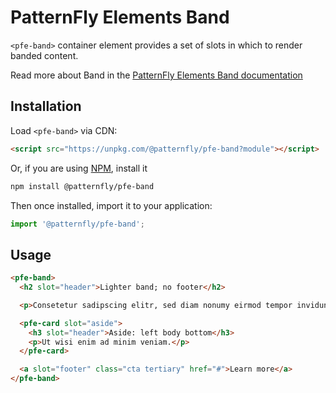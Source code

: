 # PatternFly Elements Band
         
`<pfe-band>` container element provides a set of slots in which to render banded content.

Read more about Band in the [PatternFly Elements Band documentation](https://patternflyelements.org/components/band)

##  Installation

Load `<pfe-band>` via CDN:

```html
<script src="https://unpkg.com/@patternfly/pfe-band?module"></script>
```

Or, if you are using [NPM](https://npm.im), install it

```bash
npm install @patternfly/pfe-band
```

Then once installed, import it to your application:

```js
import '@patternfly/pfe-band';
```

## Usage

```html
<pfe-band>
  <h2 slot="header">Lighter band; no footer</h2>

  <p>Consetetur sadipscing elitr, sed diam nonumy eirmod tempor invidunt ut labore et dolore magna aliquyam erat, sed diam voluptua. At vero eos et accusam et justo duo dolores et ea rebum. Stet clita kasd gubergren, no sea takimata dolor sit amet.</p>

  <pfe-card slot="aside">
    <h3 slot="header">Aside: left body bottom</h3>
    <p>Ut wisi enim ad minim veniam.</p>
  </pfe-card>

  <a slot="footer" class="cta tertiary" href="#">Learn more</a>
</pfe-band>
```

